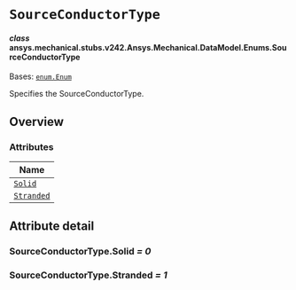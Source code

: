 # `SourceConductorType`

<a id="ansys.mechanical.stubs.v242.Ansys.Mechanical.DataModel.Enums.SourceConductorType"></a>

#### *class* ansys.mechanical.stubs.v242.Ansys.Mechanical.DataModel.Enums.SourceConductorType

Bases: [`enum.Enum`](https://docs.python.org/3/library/enum.html#enum.Enum)

Specifies the SourceConductorType.

<!-- !! processed by numpydoc !! -->

<a id="overview"></a>

## Overview

### Attributes

| Name |
| ------------------------------------------------------------------------------------------------------------------------ |
| [`Solid`](#SourceConductorType.Solid) |
| [`Stranded`](#SourceConductorType.Stranded) |

<a id="attribute-detail"></a>

## Attribute detail

<a id="SourceConductorType.Solid"></a>

### SourceConductorType.Solid *= 0*

<a id="SourceConductorType.Stranded"></a>

### SourceConductorType.Stranded *= 1*


